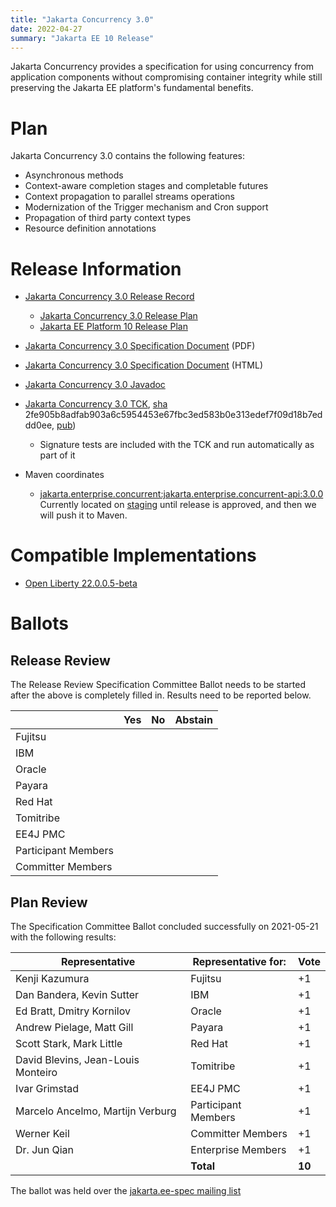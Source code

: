 ```yaml
---
title: "Jakarta Concurrency 3.0"
date: 2022-04-27
summary: "Jakarta EE 10 Release"
---
```

Jakarta Concurrency provides a specification for using concurrency from application components without compromising container integrity while still preserving the Jakarta EE platform's fundamental benefits.


# Plan

Jakarta Concurrency 3.0 contains the following features:

* Asynchronous methods
* Context-aware completion stages and completable futures
* Context propagation to parallel streams operations
* Modernization of the Trigger mechanism and Cron support
* Propagation of third party context types
* Resource definition annotations


# Release Information

* [Jakarta Concurrency 3.0 Release Record](https://projects.eclipse.org/projects/ee4j.cu/releases/3.0.0)
  * [Jakarta Concurrency 3.0 Release Plan](https://projects.eclipse.org/projects/ee4j.cu/releases/3.0/plan)
  * [Jakarta EE Platform 10 Release Plan](https://eclipse-ee4j.github.io/jakartaee-platform/jakartaee10/JakartaEE10ReleasePlan)
* [Jakarta Concurrency 3.0 Specification Document](./jakarta-concurrency-spec-3.0.pdf) (PDF)
* [Jakarta Concurrency 3.0 Specification Document](./jakarta-concurrency-spec-3.0.html) (HTML)
* [Jakarta Concurrency 3.0 Javadoc](./apidocs)


* [Jakarta Concurrency 3.0 TCK](https://download.eclipse.org/ee4j/cu/jakartaee10/promoted/eftl/concurrency-tck-3.0.0.zip), [sha](https://download.eclipse.org/ee4j/cu/jakartaee10/promoted/eftl/concurrency-tck-3.0.0.info) 2fe905b8adfab903a6c5954453e67fbc3ed583b0e313edef7f09d18b7eddd0ee, [pub](https://raw.githubusercontent.com/jakartaee/specification-committee/master/jakartaee-spec-committee.pub))
  * Signature tests are included with the TCK and run automatically as part of it
* Maven coordinates
  * [jakarta.enterprise.concurrent:jakarta.enterprise.concurrent-api:3.0.0](https://search.maven.org/artifact/jakarta.enterprise.concurrent/jakarta.enterprise.concurrent-api/3.0.0/jar) Currently located on [staging](https://jakarta.oss.sonatype.org/content/groups/staging/jakarta/enterprise/concurrent/jakarta.enterprise.concurrent-api/3.0.0/) until release is approved, and then we will push it to Maven.


# Compatible Implementations

* [Open Liberty 22.0.0.5-beta](https://public.dhe.ibm.com/ibmdl/export/pub/software/openliberty/runtime/beta/22.0.0.5-beta/openliberty-22.0.0.5-beta.zip)

# Ballots

## Release Review

The Release Review Specification Committee Ballot needs to be started after the above is completely filled in. Results need to be reported below.

|                       |  Yes    | No      | Abstain  |
|-----------------------|---------|---------|----------|
|Fujitsu                |         |         |          |
|IBM                    |         |         |          |
|Oracle                 |         |         |          |
|Payara                 |         |         |          |
|Red Hat                |         |         |          |
|Tomitribe              |         |         |          |
|EE4J PMC               |         |         |          |
|Participant Members    |         |         |          |
|Committer Members      |         |         |          |

## Plan Review

The Specification Committee Ballot concluded successfully on 2021-05-21 with the following results:

| Representative                                 | Representative for: | Vote |
|------------------------------------------------|---------------------|------|
| Kenji Kazumura                                 | Fujitsu             |  +1  |
| Dan Bandera, Kevin Sutter                      | IBM                 |  +1  |
| Ed Bratt, Dmitry Kornilov                      | Oracle              |  +1  |
| Andrew Pielage, Matt Gill                      | Payara              |  +1  |
| Scott Stark, Mark Little                       | Red Hat             |  +1  |
| David Blevins, Jean-Louis Monteiro             | Tomitribe           |  +1  |
| Ivar Grimstad                                  | EE4J PMC            |  +1  |
| Marcelo Ancelmo, Martijn Verburg               | Participant Members |  +1  |
| Werner Keil                                    | Committer Members   |  +1  |
| Dr. Jun Qian                                   | Enterprise Members  |  +1  |
|                                                | **Total**           |**10**|

The ballot was held over the [jakarta.ee-spec mailing list](https://www.eclipse.org/lists/jakarta.ee-spec/msg01701.html)
